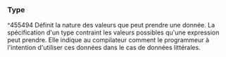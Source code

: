 

### Type 
^455494
Définit la nature des valeurs que peut prendre une donnée. La spécification d'un type contraint les valeurs possibles qu'une expression peut prendre. Elle indique au compilateur comment le programmeur à l'intention d'utiliser ces données dans le cas de données littérales.

